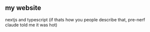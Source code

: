 ## my website

nextjs and typescript (if thats how you people describe that, pre-nerf claude told me it was hot)
